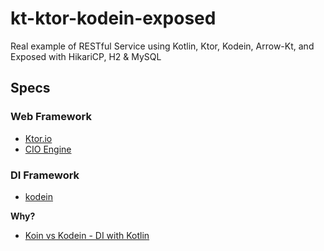# kt-ktor-kodein-exposed
Real example of RESTful Service using Kotlin, Ktor, Kodein, Arrow-Kt, and Exposed with HikariCP, H2 &amp; MySQL

## Specs

### Web Framework
- [Ktor.io](https://ktor.io/)
- [CIO Engine](https://ktor.io/docs/engines.html#dependencies)

### DI Framework
- [kodein](https://kodein.org/)

**Why?**
- [Koin vs Kodein - DI with Kotlin](https://www.kotlindevelopment.com/koin-vs-kodein/)